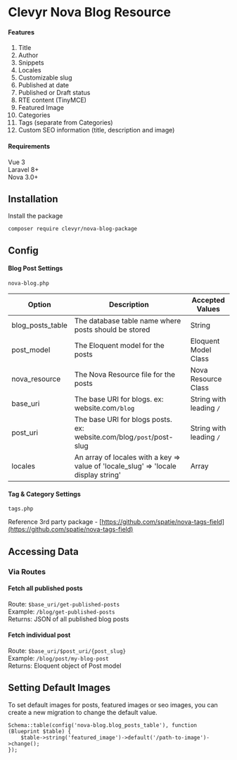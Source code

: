 # Clevyr Nova Blog Resource

#### Features
1. Title
2. Author
3. Snippets
4. Locales
5. Customizable slug
6. Published at date 
7. Published or Draft status
8. RTE content (TinyMCE)
9. Featured Image
10. Categories
11. Tags (separate from Categories)
12. Custom SEO information (title, description and image)


#### Requirements
Vue 3  
Laravel 8+  
Nova 3.0+  

## Installation
Install the package
```
composer require clevyr/nova-blog-package
```

## Config
#### Blog Post Settings
```
nova-blog.php
```
| Option    | Description                                                                        | Accepted Values         | 
|------------------|------------------------------------------------------------------------------------|-------------------------|
| blog_posts_table | The database table name where posts should be stored                               | String                  |
| post_model       | The Eloquent model for the posts                                                   | Eloquent Model Class    |
| nova_resource    | The Nova Resource file for the posts                                               | Nova Resource Class     |
| base_uri         | The base URI for blogs. ex: website.com`/blog`                                     | String with leading `/` |
| post_uri         | The base URI for blogs posts. ex: website.com/blog`/post`/post-slug                | String with leading `/` |
| locales          | An array of locales with a key => value of 'locale_slug' => 'locale display string' | Array                   |
#### Tag & Category Settings
```
tags.php
```
Reference 3rd party package - [https://github.com/spatie/nova-tags-field](https://github.com/spatie/nova-tags-field)

## Accessing Data 
### Via Routes
#### Fetch all published posts
Route: `$base_uri/get-published-posts`  
Example: `/blog/get-published-posts`  
Returns: JSON of all published blog posts
#### Fetch individual post
Route: `$base_uri/$post_uri/{post_slug}`  
Example: `/blog/post/my-blog-post`  
Returns: Eloquent object of Post model

## Setting Default Images
To set default images for posts, featured images or seo images, you can create a new migration to change the default 
value.
```
Schema::table(config('nova-blog.blog_posts_table'), function (Blueprint $table) {
    $table->string('featured_image')->default('/path-to-image')->change();
});
```
